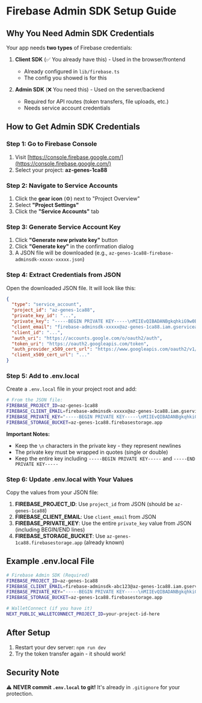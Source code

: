 # Firebase Admin SDK Setup Guide

## Why You Need Admin SDK Credentials

Your app needs **two types** of Firebase credentials:

1. **Client SDK** (✅ You already have this) - Used in the browser/frontend
   - Already configured in `lib/firebase.ts`
   - The config you showed is for this

2. **Admin SDK** (❌ You need this) - Used on the server/backend
   - Required for API routes (token transfers, file uploads, etc.)
   - Needs service account credentials

## How to Get Admin SDK Credentials

### Step 1: Go to Firebase Console
1. Visit [https://console.firebase.google.com/](https://console.firebase.google.com/)
2. Select your project: **az-genes-1ca88**

### Step 2: Navigate to Service Accounts
1. Click the **gear icon** (⚙️) next to "Project Overview"
2. Select **"Project Settings"**
3. Click the **"Service Accounts"** tab

### Step 3: Generate Service Account Key
1. Click **"Generate new private key"** button
2. Click **"Generate key"** in the confirmation dialog
3. A JSON file will be downloaded (e.g., `az-genes-1ca88-firebase-adminsdk-xxxxx-xxxxx.json`)

### Step 4: Extract Credentials from JSON

Open the downloaded JSON file. It will look like this:

```json
{
  "type": "service_account",
  "project_id": "az-genes-1ca88",
  "private_key_id": "...",
  "private_key": "-----BEGIN PRIVATE KEY-----\nMIIEvQIBADANBgkqhkiG9w0BAQEFAASCBKcwggSjAgEAAoIBAQC...\n-----END PRIVATE KEY-----\n",
  "client_email": "firebase-adminsdk-xxxxx@az-genes-1ca88.iam.gserviceaccount.com",
  "client_id": "...",
  "auth_uri": "https://accounts.google.com/o/oauth2/auth",
  "token_uri": "https://oauth2.googleapis.com/token",
  "auth_provider_x509_cert_url": "https://www.googleapis.com/oauth2/v1/certs",
  "client_x509_cert_url": "..."
}
```

### Step 5: Add to .env.local

Create a `.env.local` file in your project root and add:

```bash
# From the JSON file:
FIREBASE_PROJECT_ID=az-genes-1ca88
FIREBASE_CLIENT_EMAIL=firebase-adminsdk-xxxxx@az-genes-1ca88.iam.gserviceaccount.com
FIREBASE_PRIVATE_KEY="-----BEGIN PRIVATE KEY-----\nMIIEvQIBADANBgkqhkiG9w0BAQEFAASCBKcwggSjAgEAAoIBAQC...\n-----END PRIVATE KEY-----\n"
FIREBASE_STORAGE_BUCKET=az-genes-1ca88.firebasestorage.app
```

**Important Notes:**
- Keep the `\n` characters in the private key - they represent newlines
- The private key must be wrapped in quotes (single or double)
- Keep the entire key including `-----BEGIN PRIVATE KEY-----` and `-----END PRIVATE KEY-----`

### Step 6: Update .env.local with Your Values

Copy the values from your JSON file:

1. **FIREBASE_PROJECT_ID**: Use `project_id` from JSON (should be `az-genes-1ca88`)
2. **FIREBASE_CLIENT_EMAIL**: Use `client_email` from JSON
3. **FIREBASE_PRIVATE_KEY**: Use the entire `private_key` value from JSON (including BEGIN/END lines)
4. **FIREBASE_STORAGE_BUCKET**: Use `az-genes-1ca88.firebasestorage.app` (already known)

## Example .env.local File

```bash
# Firebase Admin SDK (Required)
FIREBASE_PROJECT_ID=az-genes-1ca88
FIREBASE_CLIENT_EMAIL=firebase-adminsdk-abc123@az-genes-1ca88.iam.gserviceaccount.com
FIREBASE_PRIVATE_KEY="-----BEGIN PRIVATE KEY-----\nMIIEvQIBADANBgkqhkiG9w0BAQEFAASCBKcwggSjAgEAAoIBAQC...\n-----END PRIVATE KEY-----\n"
FIREBASE_STORAGE_BUCKET=az-genes-1ca88.firebasestorage.app

# WalletConnect (if you have it)
NEXT_PUBLIC_WALLETCONNECT_PROJECT_ID=your-project-id-here
```

## After Setup

1. Restart your dev server: `npm run dev`
2. Try the token transfer again - it should work!

## Security Note

⚠️ **NEVER commit `.env.local` to git!** It's already in `.gitignore` for your protection.

